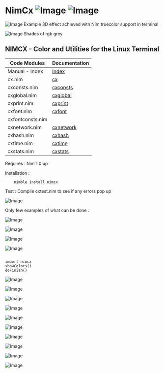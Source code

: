 # NimCx   ![Image](https://camo.githubusercontent.com/b0224997019dec4e51d692c722ea9bee2818c837/68747470733a2f2f696d672e736869656c64732e696f2f6769746875622f6c6963656e73652f6d6173686170652f6170697374617475732e737667)   ![Image](https://raw.githubusercontent.com/yglukhov/nimble-tag/master/nimble.png)

![Image](http://qqtop.github.io/table0409.png?raw=true)
Example 3D effect achieved with Nim truecolor support in terminal


![Image](http://qqtop.github.io/greyshades.png?raw=true)
Shades of rgb grey


 NIMCX - Color and Utilities for the Linux Terminal
--------------------------------------------------------



| Code  Modules    | Documentation                                       |
|------------------|-----------------------------------------------------|
| Manual - Index   | [Index](https://qqtop.github.io/theindex.html)      | 
| cx.nim           | [cx](https://qqtop.github.io/cx.html)               |
| cxconsts.nim     | [cxconsts](https://qqtop.github.io/cxconsts.html)   |                
| cxglobal.nim     | [cxglobal](https://qqtop.github.io/cxglobal.html)   |               
| cxprint.nim      | [cxprint](https://qqtop.github.io/cxprint.html)     |             
| cxfont.nim       | [cxfont](https://qqtop.github.io/cxfont.html)       |
| cxfontconsts.nim |                                                     |     
| cxnetwork.nim    | [cxnetwork](https://qqtop.github.io/cxnetwork.html) |                               
| cxhash.nim       | [cxhash](https://qqtop.github.io/cxhash.html)       |           
| cxtime.nim       | [cxtime](https://qqtop.github.io/cxtime.html)       |                   
| cxstats.nim      | [cxstats](https://qqtop.github.io/cxstats.html)     |             



Requires     : Nim 1.0 up 

Installation : 


```
    nimble install nimcx

```

Test         :  Compile cxtest.nim  to see if any errors pop up 


![Image](http://qqtop.github.io/nimfbm.png?raw=true)


Only few examples of what can be done :

![Image](http://qqtop.github.io/nimspirals.png?raw=true)


![Image](http://qqtop.github.io/sierpcarpet.png?raw=true)


![Image](http://qqtop.github.io/nimspectrum.png?raw=true)


![Image](http://qqtop.github.io/nimblues.png?raw=true)


```nimrod         

import nimcx
showColors()
doFinish()

```


![Image](http://qqtop.github.io/nimcolors1.png?raw=true)

![Image](http://qqtop.github.io/nimcolors2.png?raw=true)

![Image](http://qqtop.github.io/nimcolors3.png?raw=true)

![Image](http://qqtop.github.io/nimcolors4.png?raw=true)

![Image](http://qqtop.github.io/nimcolors5.png?raw=true)

![Image](http://qqtop.github.io/nimcolors6.png?raw=true)

![Image](http://qqtop.github.io/nimcolors7.png?raw=true)

![Image](http://qqtop.github.io/nimcolors8.png?raw=true)
     
![Image](http://qqtop.github.io/nim.gif?raw=true)  

![Image](http://qqtop.github.io/qqtop1.png?raw=true)
